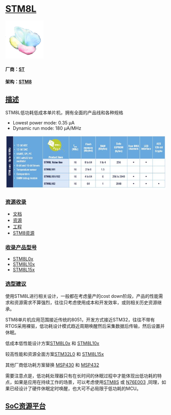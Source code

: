 ﻿# [STM8L](https://github.com/sochub/STM8L) 

[![sites](SoC/SoC.png)](http://www.qitas.cn) 

#### 厂商：[ST](https://github.com/sochub/ST) 

#### 架构：[STM8](https://github.com/sochub/STM8)

## [描述](https://github.com/sochub/STM8L/wiki) 

STM8L低功耗低成本单片机，拥有全面的产品线和各种规格

* Lowest power mode: 0.35 µA
* Dynamic run mode: 180 µA/MHz

[![sites](SoC/STM8L.png)](https://www.st.com/en/microcontrollers-microprocessors/stm8l-series.html) 


### [资源收录](https://github.com/sochub/STM8L)

* [文档](docs/)
* [资源](src/)
* [工程](project/)
* [STM8资源](https://github.com/sochub/STM8) 

### [收录产品型号](https://github.com/sochub/STM8L)

* [STM8L0x](https://github.com/sochub/STM8L0) 
* [STM8L10x](https://github.com/sochub/STM8L10) 
* [STM8L15x](https://github.com/sochub/STM8L15) 

### [选型建议](https://github.com/sochub/STM8L)

使用STM8L进行相关设计，一般都在考虑量产的cost down阶段，产品的性能需求和资源需求不算强烈，往往只考虑使用成本和开发效率，或则相关历史资源继承。

STM8单片机应用范围接近传统的8051，开发方式接近STM32，往往不带有RTOS采用裸驱，低功耗设计模式趋近周期唤醒然后采集数据后传输，然后设置并休眠。

低成本低性能设计方案[STM8L0x](https://github.com/sochub/STM8L0) 和 [STM8L10x](https://github.com/sochub/STM8L10) 

较高性能和资源全面方案[STM32L0](https://github.com/sochub/STM32L0) 和 [STM8L15x](https://github.com/sochub/STM8L15) 

其他厂商低功耗方案替换 [MSP430](https://github.com/sochub/MSP430) 和 [MSP432](https://github.com/sochub/MSP432) 

需要注意点是，低功耗处理器只有在长时间的休眠过程中才能体现出低功耗的特点，如果是应用在持续工作的场景，可以考虑使用[STM8S](https://github.com/sochub/STM8S) 或 [N76E003](https://github.com/sochub/N76E003) ,同理，如果已经设计了硬件休眠定时唤醒，也大可不必局限于低功耗的MCU。

##  [SoC资源平台](http://www.qitas.cn)  


